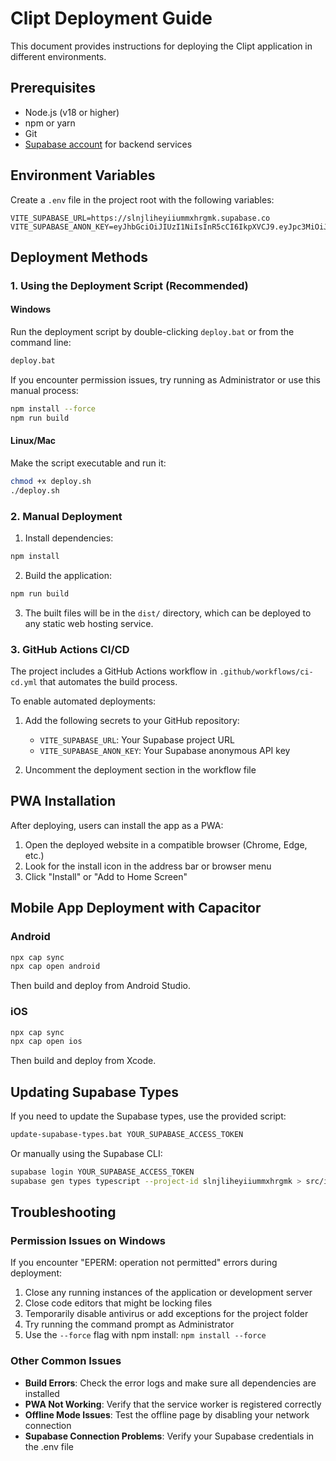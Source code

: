 # Clipt Deployment Guide

This document provides instructions for deploying the Clipt application in different environments.

## Prerequisites

- Node.js (v18 or higher)
- npm or yarn
- Git
- [Supabase account](https://app.supabase.io/) for backend services

## Environment Variables

Create a `.env` file in the project root with the following variables:

```
VITE_SUPABASE_URL=https://slnjliheyiiummxhrgmk.supabase.co
VITE_SUPABASE_ANON_KEY=eyJhbGciOiJIUzI1NiIsInR5cCI6IkpXVCJ9.eyJpc3MiOiJzdXBhYmFzZSIsInJlZiI6InNsbmpsaWhleWlpdW1teGhyZ21rIiwicm9sZSI6ImFub24iLCJpYXQiOjE3MzY4MDI2MTEsImV4cCI6MjA1MjM3ODYxMX0.0O3AhsGPFIoHQPY329lM0HA1JdFZoSodIK6uFz6DLyM
```

## Deployment Methods

### 1. Using the Deployment Script (Recommended)

#### Windows
Run the deployment script by double-clicking `deploy.bat` or from the command line:
```bash
deploy.bat
```

If you encounter permission issues, try running as Administrator or use this manual process:
```bash
npm install --force
npm run build
```

#### Linux/Mac
Make the script executable and run it:
```bash
chmod +x deploy.sh
./deploy.sh
```

### 2. Manual Deployment

1. Install dependencies:
```bash
npm install
```

2. Build the application:
```bash
npm run build
```

3. The built files will be in the `dist/` directory, which can be deployed to any static web hosting service.

### 3. GitHub Actions CI/CD

The project includes a GitHub Actions workflow in `.github/workflows/ci-cd.yml` that automates the build process. 

To enable automated deployments:

1. Add the following secrets to your GitHub repository:
   - `VITE_SUPABASE_URL`: Your Supabase project URL
   - `VITE_SUPABASE_ANON_KEY`: Your Supabase anonymous API key
   
2. Uncomment the deployment section in the workflow file

## PWA Installation

After deploying, users can install the app as a PWA:

1. Open the deployed website in a compatible browser (Chrome, Edge, etc.)
2. Look for the install icon in the address bar or browser menu
3. Click "Install" or "Add to Home Screen"

## Mobile App Deployment with Capacitor

### Android
```bash
npx cap sync
npx cap open android
```
Then build and deploy from Android Studio.

### iOS
```bash
npx cap sync
npx cap open ios
```
Then build and deploy from Xcode.

## Updating Supabase Types

If you need to update the Supabase types, use the provided script:

```bash
update-supabase-types.bat YOUR_SUPABASE_ACCESS_TOKEN
```

Or manually using the Supabase CLI:

```bash
supabase login YOUR_SUPABASE_ACCESS_TOKEN
supabase gen types typescript --project-id slnjliheyiiummxhrgmk > src/integrations/supabase/types.ts
```

## Troubleshooting

### Permission Issues on Windows
If you encounter "EPERM: operation not permitted" errors during deployment:

1. Close any running instances of the application or development server
2. Close code editors that might be locking files
3. Temporarily disable antivirus or add exceptions for the project folder
4. Try running the command prompt as Administrator
5. Use the `--force` flag with npm install: `npm install --force`

### Other Common Issues

- **Build Errors**: Check the error logs and make sure all dependencies are installed
- **PWA Not Working**: Verify that the service worker is registered correctly
- **Offline Mode Issues**: Test the offline page by disabling your network connection
- **Supabase Connection Problems**: Verify your Supabase credentials in the .env file
